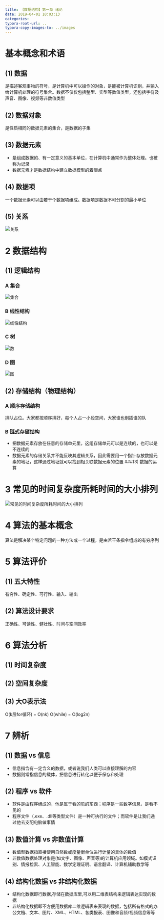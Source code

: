 ```yaml
---
title: 【数据结构】第一章 绪论
date: 2019-04-01 10:03:13
categories:
typora-root-url: ..
typora-copy-images-to: ../images
---
```


# 基本概念和术语
## (1) 数据
是描述客观事物的符号，是计算机中可以操作的对象，是能被计算机识别，并输入给计算机处理的符号集合。数据不仅仅包括整型、实型等数值类型，还包括字符及声音、图像、视频等非数值类型
## (2) 数据对象
是性质相同的数据元素的集合，是数据的子集
## (3) 数据元素
- 是组成数据的、有一定意义的基本单位，在计算机中通常作为整体处理。也被称为记录
- 数据元素才是数据结构中建立数据模型的着眼点
## (4) 数据项
一个数据元素可以由若干个数据项组成。数据项是数据不可分割的最小单位
## (5) 关系
![关系](https://upload-images.jianshu.io/upload_images/8151888-5808029e50a13c6d.png?imageMogr2/auto-orient/strip%7CimageView2/2/w/1240)

# 2 数据结构
## (1) 逻辑结构
### A 集合
![集合](https://upload-images.jianshu.io/upload_images/8151888-a0c20d042bd4db42.png?imageMogr2/auto-orient/strip%7CimageView2/2/w/1240)
### B 线性结构
![线性结构](https://upload-images.jianshu.io/upload_images/8151888-da4a330be2a3d4ac.png?imageMogr2/auto-orient/strip%7CimageView2/2/w/1240)
### C 树
![数](https://upload-images.jianshu.io/upload_images/8151888-4fec4c01764e1f20.png?imageMogr2/auto-orient/strip%7CimageView2/2/w/1240)
### D 图
![图](https://upload-images.jianshu.io/upload_images/8151888-e4b72af279257c08.png?imageMogr2/auto-orient/strip%7CimageView2/2/w/1240)
## (2) 存储结构（物理结构）
### A 顺序存储结构
排队占位。大家都按顺序排好，每个人占一小段空间，大家谁也别插谁的队
### B 链式存储结构
- 把数据元素存放在任意的存储单元里，这组存储单元可以是连续的，也可以是不连续的
- 数据元素的存储关系并不能反映其逻辑关系，因此需要用一个指针存放数据元素的地址，这样通过地址就可以找到相关联数据元素的位置
###(3) 数据的运算

# 3 常见的时间复杂度所耗时间的大小排列
![常见的时间复杂度所耗时间的大小排列](https://upload-images.jianshu.io/upload_images/8151888-89e5b7476468258d.png?imageMogr2/auto-orient/strip%7CimageView2/2/w/1240)

# 4 算法的基本概念
算法是解决某个特定问题的一种方法或一个过程，是由若干条指令组成的有穷序列

# 5 算法评价
## (1) 五大特性
有穷性、确定性、可行性、输入、输出
## (2) 算法设计要求
正确性、可读性、健壮性、时间与空间效率

# 6 算法分析
## (1) 时间复杂度
## (2) 空间复杂度
## (3) 大O表示法
O(k层for循环) = O(nk)
O(while) = O(log2n)

# 7 辨析
## (1) 数据 vs 信息
- 信息指含有一定含义的数据，或者说我们人类可以直接理解的内容
- 数据则常指信息的载体，把信息进行转化以便于保存和处理
## (2) 程序 vs 软件
- 软件是由程序组成的，他是属于看的见的东西；程序是一些数字信息，是看不见的
- 程序文件（.exe、.dll等类型文件）是一种可执行的文件；而软件是让我们通过他去支配电脑做事情
## (3) 数值计算 vs 非数值计算
- 数值型数据指直接使用自然数或度量衡单位进行计量的具体的数值
- 非数值数据处理对象是(如文字、图像、声音等)的计算机应用领域。如模式识别、情报检索、人工智能、数学定理证明、语言翻译、计算机辅助教学等
## (4) 结构化数据 vs 非结构化数据
- 结构化数据即行数据,存储在数据库里,可以用二维表结构来逻辑表达实现的数据
- 非结构化数据即不方便用数据库二维逻辑表来表现的数据，包括所有格式的办公文档、文本、图片、XML、HTML、各类报表、图像和音频/视频信息等等

